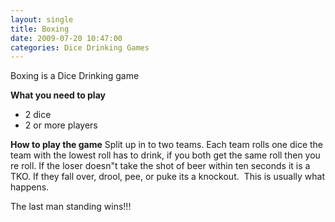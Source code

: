 ```yaml
---
layout: single
title: Boxing
date: 2009-07-20 10:47:00
categories: Dice Drinking Games
---
```

Boxing is a Dice Drinking game

<strong>What you need to play</strong>
<ul>
	<li>2 dice</li>
	<li>2 or more players</li>
</ul>
<strong>How to play the game</strong>
Split up in to two teams.
Each team rolls one dice the team with the lowest roll has to drink, if you both get the same roll then you re roll.
If the loser doesn&quot;t take the shot of beer within ten seconds it is a TKO.
If they fall over, drool, pee, or puke its a knockout.  This is usually what happens.

The last man standing wins!!!
